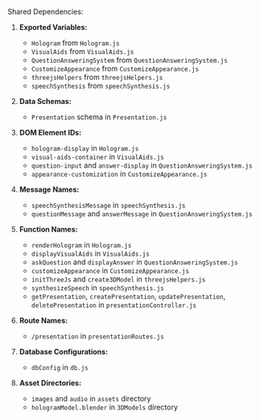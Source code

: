Shared Dependencies:

1. **Exported Variables:**
   - `Hologram` from `Hologram.js`
   - `VisualAids` from `VisualAids.js`
   - `QuestionAnsweringSystem` from `QuestionAnsweringSystem.js`
   - `CustomizeAppearance` from `CustomizeAppearance.js`
   - `threejsHelpers` from `threejsHelpers.js`
   - `speechSynthesis` from `speechSynthesis.js`

2. **Data Schemas:**
   - `Presentation` schema in `Presentation.js`

3. **DOM Element IDs:**
   - `hologram-display` in `Hologram.js`
   - `visual-aids-container` in `VisualAids.js`
   - `question-input` and `answer-display` in `QuestionAnsweringSystem.js`
   - `appearance-customization` in `CustomizeAppearance.js`

4. **Message Names:**
   - `speechSynthesisMessage` in `speechSynthesis.js`
   - `questionMessage` and `answerMessage` in `QuestionAnsweringSystem.js`

5. **Function Names:**
   - `renderHologram` in `Hologram.js`
   - `displayVisualAids` in `VisualAids.js`
   - `askQuestion` and `displayAnswer` in `QuestionAnsweringSystem.js`
   - `customizeAppearance` in `CustomizeAppearance.js`
   - `initThreeJs` and `create3DModel` in `threejsHelpers.js`
   - `synthesizeSpeech` in `speechSynthesis.js`
   - `getPresentation`, `createPresentation`, `updatePresentation`, `deletePresentation` in `presentationController.js`

6. **Route Names:**
   - `/presentation` in `presentationRoutes.js`

7. **Database Configurations:**
   - `dbConfig` in `db.js`

8. **Asset Directories:**
   - `images` and `audio` in `assets` directory
   - `hologramModel.blender` in `3DModels` directory